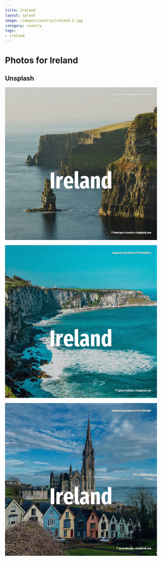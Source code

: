 ```yaml
---
title: Ireland
layout: splash
image: /images/country/ireland.1.jpg
category: country
tags:
- ireland
---
```

# Photos for Ireland

## Unsplash

![Ireland](/images/country/ireland.1.jpg)

![Ireland](/images/country/ireland.2.jpg)

![Ireland](/images/country/ireland.3.jpg)